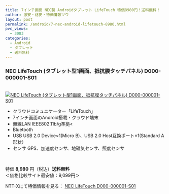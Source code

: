 ```yaml
---
title: 7インチ画面 NEC製 Androidタブレット LifeTouch 特価8980円！送料無料！
author: 激安・格安・特価情報ツウ
layout: post
permalink: /android/7-nec-android-lifetouch-8980.html
pvc_views:
  - 3083
categories:
  - Android
  - タブレット
  - 送料無料
---
```

### NEC LifeTouch (タブレット型1画面、抵抗膜タッチパネル) D000-000001-S01

<div class="img-bg2 img_L">
  <a href="http://px.a8.net/svt/ejp?a8mat=ZYP6S+8IMA3E+S1Q+BWGDT&#038;a8ejpredirect=http://nttxstore.jp/_II_0013732250" ><br /> <img border="0" alt="NEC LifeTouch (タブレット型1画面、抵抗膜タッチパネル) D000-000001-S01" src="http://i1.wp.com/image.nttxstore.jp/250_images/0/00/0013732250.jpg?w=120" data-recalc-dims="1" /></a>
</div>

<!--more-->

  * クラウドコミュニケーター「LifeTouch」
  * 7インチ画面のAndroid搭載・クラウド端末
  * 無線LAN IEEE802.11b/g準拠<
  * Bluetooth
  * USB USB 2.0 Device×1(Micro B)、USB 2.0 Host互換ポート×1(Standard A形状）
  * センサ GPS、加速度センサ、地磁気センサ、照度センサ

<br clear="all" /> 

特価 <span class="tokka-price"><strong>8,980</strong></span> 円（税込）**送料無料**  
＜価格比較サイト最安値：9,099円＞

NTT-Xにて特価情報を見る： <span class="fs150p"><a href="http://px.a8.net/svt/ejp?a8mat=ZYP6S+8IMA3E+S1Q+BWGDT&#038;a8ejpredirect=http://nttxstore.jp/_II_0013732250" >NEC LifeTouch D000-000001-S01</a></span>